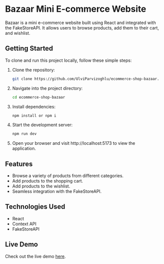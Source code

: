 # Bazaar Mini E-commerce Website

Bazaar is a mini e-commerce website built using React and integrated with the FakeStoreAPI. It allows users to browse products, add them to their cart, and wishlist.

## Getting Started

To clone and run this project locally, follow these simple steps:

1. Clone the repository:

   ```bash
   git clone https://github.com/UlviParvizoghlu/ecommerce-shop-bazaar.git

2. Navigate into the project directory:

   ```bash
   cd ecommerce-shop-bazaar

3. Install dependencies:

   ```bash
   npm install or npm i

4. Start the development server:

   ```bash
   npm run dev

5. Open your browser and visit http://localhost:5173 to view the application.

## Features

- Browse a variety of products from different categories.
- Add products to the shopping cart.
- Add products to the wishlist.
- Seamless integration with the FakeStoreAPI.

## Technologies Used

- React
- Context API
- FakeStoreAPI

## Live Demo

Check out the live demo [here](https://bazaar-shop-eta.vercel.app/).      
